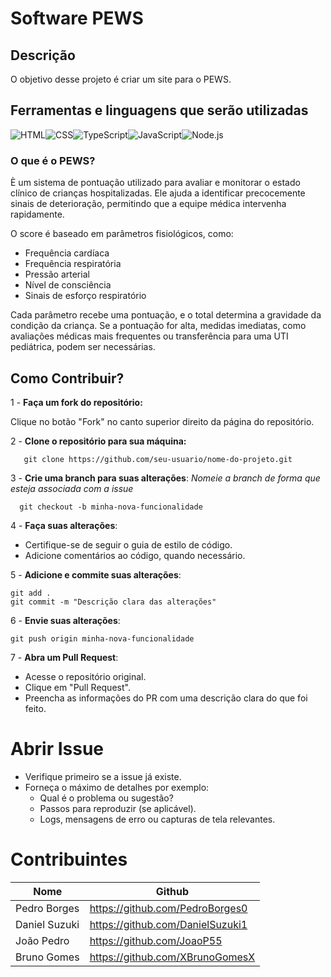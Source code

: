 # Software PEWS

## Descrição 
O objetivo desse projeto é criar um site para o PEWS.
## Ferramentas e linguagens que serão utilizadas
![HTML](https://img.shields.io/badge/HTML5-E34F26?style=for-the-badge&logo=html5&logoColor=white)![CSS](https://img.shields.io/badge/CSS-1572B6?style=for-the-badge&logo=css3&logoColor=white)![TypeScript](https://img.shields.io/badge/TypeScript-blue?logo=typescript&logoColor=white)![JavaScript](https://img.shields.io/badge/JavaScript-F7DF1E?style=for-the-badge&logo=javascript&logoColor=black)![Node.js](https://img.shields.io/badge/Node.js-green?logo=node.js&logoColor=white)

### O que é o PEWS?
È um sistema de pontuação utilizado para avaliar e monitorar o estado clínico de crianças hospitalizadas. Ele ajuda a identificar precocemente sinais de deterioração, permitindo que a equipe médica intervenha rapidamente.

O score é baseado em parâmetros fisiológicos, como:

* Frequência cardíaca
* Frequência respiratória
* Pressão arterial
* Nível de consciência
* Sinais de esforço respiratório

Cada parâmetro recebe uma pontuação, e o total determina a gravidade da condição da criança. Se a pontuação for alta, medidas imediatas, como avaliações médicas mais frequentes ou transferência para uma UTI pediátrica, podem ser necessárias.

## Como Contribuir?

1 - **Faça um fork do repositório:**

Clique no botão "Fork" no canto superior direito da página do repositório.

2 - **Clone o repositório para sua máquina:**
```
   git clone https://github.com/seu-usuario/nome-do-projeto.git
```
3 - **Crie uma branch para suas alterações**: _Nomeie a branch de forma que esteja associada com a issue_
```
  git checkout -b minha-nova-funcionalidade
```
4 - **Faça suas alterações**:
- Certifique-se de seguir o guia de estilo de código.
- Adicione comentários ao código, quando necessário.

5 - **Adicione e commite suas alterações**: 
```
git add .
git commit -m "Descrição clara das alterações"
```
6 - **Envie suas alterações**:
```
git push origin minha-nova-funcionalidade
```
7 - **Abra um Pull Request**:
- Acesse o repositório original.
- Clique em "Pull Request".
- Preencha as informações do PR com uma descrição clara do que foi feito.

# Abrir Issue
- Verifique primeiro se a issue já existe.
- Forneça o máximo de detalhes por exemplo:
  - Qual é o problema ou sugestão?
  - Passos para reproduzir (se aplicável).
  - Logs, mensagens de erro ou capturas de tela relevantes.

# Contribuintes
| Nome   | Github  |
|--------|---------------|
| Pedro Borges |  https://github.com/PedroBorges0   |
| Daniel Suzuki |  https://github.com/DanielSuzuki1  |
| João Pedro |  https://github.com/JoaoP55 |
| Bruno Gomes |  https://github.com/XBrunoGomesX |

